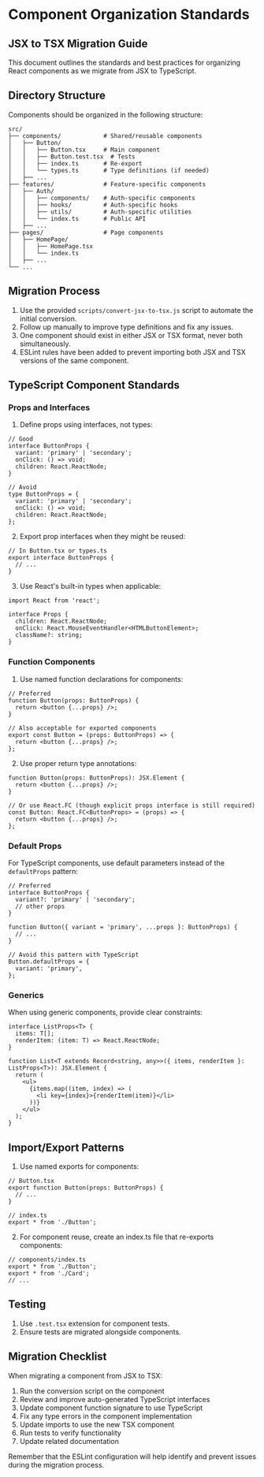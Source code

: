 # Component Organization Standards
## JSX to TSX Migration Guide

This document outlines the standards and best practices for organizing React components as we migrate from JSX to TypeScript.

## Directory Structure

Components should be organized in the following structure:

```
src/
├── components/            # Shared/reusable components
│   ├── Button/
│   │   ├── Button.tsx     # Main component
│   │   ├── Button.test.tsx  # Tests
│   │   ├── index.ts       # Re-export
│   │   └── types.ts       # Type definitions (if needed)
│   ├── ...
├── features/              # Feature-specific components
│   ├── Auth/
│   │   ├── components/    # Auth-specific components
│   │   ├── hooks/         # Auth-specific hooks
│   │   ├── utils/         # Auth-specific utilities
│   │   └── index.ts       # Public API
│   ├── ...
├── pages/                 # Page components
│   ├── HomePage/
│   │   ├── HomePage.tsx
│   │   └── index.ts
│   ├── ...
└── ...
```

## Migration Process

1. Use the provided `scripts/convert-jsx-to-tsx.js` script to automate the initial conversion.
2. Follow up manually to improve type definitions and fix any issues.
3. One component should exist in either JSX or TSX format, never both simultaneously.
4. ESLint rules have been added to prevent importing both JSX and TSX versions of the same component.

## TypeScript Component Standards

### Props and Interfaces

1. Define props using interfaces, not types:

```tsx
// Good
interface ButtonProps {
  variant: 'primary' | 'secondary';
  onClick: () => void;
  children: React.ReactNode;
}

// Avoid
type ButtonProps = {
  variant: 'primary' | 'secondary';
  onClick: () => void;
  children: React.ReactNode;
};
```

2. Export prop interfaces when they might be reused:

```tsx
// In Button.tsx or types.ts
export interface ButtonProps {
  // ...
}
```

3. Use React's built-in types when applicable:

```tsx
import React from 'react';

interface Props {
  children: React.ReactNode;
  onClick: React.MouseEventHandler<HTMLButtonElement>;
  className?: string;
}
```

### Function Components

1. Use named function declarations for components:

```tsx
// Preferred
function Button(props: ButtonProps) {
  return <button {...props} />;
}

// Also acceptable for exported components
export const Button = (props: ButtonProps) => {
  return <button {...props} />;
};
```

2. Use proper return type annotations:

```tsx
function Button(props: ButtonProps): JSX.Element {
  return <button {...props} />;
}

// Or use React.FC (though explicit props interface is still required)
const Button: React.FC<ButtonProps> = (props) => {
  return <button {...props} />;
};
```

### Default Props

For TypeScript components, use default parameters instead of the `defaultProps` pattern:

```tsx
// Preferred
interface ButtonProps {
  variant?: 'primary' | 'secondary';
  // other props
}

function Button({ variant = 'primary', ...props }: ButtonProps) {
  // ...
}

// Avoid this pattern with TypeScript
Button.defaultProps = {
  variant: 'primary',
};
```

### Generics

When using generic components, provide clear constraints:

```tsx
interface ListProps<T> {
  items: T[];
  renderItem: (item: T) => React.ReactNode;
}

function List<T extends Record<string, any>>({ items, renderItem }: ListProps<T>): JSX.Element {
  return (
    <ul>
      {items.map((item, index) => (
        <li key={index}>{renderItem(item)}</li>
      ))}
    </ul>
  );
}
```

## Import/Export Patterns

1. Use named exports for components:

```tsx
// Button.tsx
export function Button(props: ButtonProps) {
  // ...
}

// index.ts
export * from './Button';
```

2. For component reuse, create an index.ts file that re-exports components:

```tsx
// components/index.ts
export * from './Button';
export * from './Card';
// ...
```

## Testing

1. Use `.test.tsx` extension for component tests.
2. Ensure tests are migrated alongside components.

## Migration Checklist

When migrating a component from JSX to TSX:

1. Run the conversion script on the component
2. Review and improve auto-generated TypeScript interfaces
3. Update component function signature to use TypeScript
4. Fix any type errors in the component implementation
5. Update imports to use the new TSX component
6. Run tests to verify functionality
7. Update related documentation

Remember that the ESLint configuration will help identify and prevent issues during the migration process. 